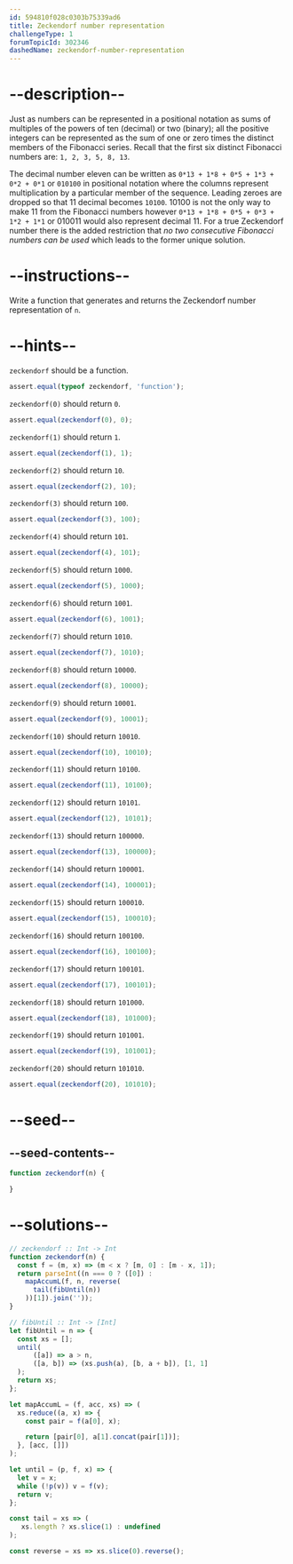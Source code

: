 ```yaml
---
id: 594810f028c0303b75339ad6
title: Zeckendorf number representation
challengeType: 1
forumTopicId: 302346
dashedName: zeckendorf-number-representation
---
```


# --description--

Just as numbers can be represented in a positional notation as sums of multiples of the powers of ten (decimal) or two (binary); all the positive integers can be represented as the sum of one or zero times the distinct members of the Fibonacci series. Recall that the first six distinct Fibonacci numbers are: `1, 2, 3, 5, 8, 13`.

The decimal number eleven can be written as `0*13 + 1*8 + 0*5 + 1*3 + 0*2 + 0*1` or `010100` in positional notation where the columns represent multiplication by a particular member of the sequence. Leading zeroes are dropped so that 11 decimal becomes `10100`. 10100 is not the only way to make 11 from the Fibonacci numbers however `0*13 + 1*8 + 0*5 + 0*3 + 1*2 + 1*1` or 010011 would also represent decimal 11. For a true Zeckendorf number there is the added restriction that *no two consecutive Fibonacci numbers can be used* which leads to the former unique solution.

# --instructions--

Write a function that generates and returns the Zeckendorf number representation of `n`.

# --hints--

`zeckendorf` should be a function.

```js
assert.equal(typeof zeckendorf, 'function');
```

`zeckendorf(0)` should return `0`.

```js
assert.equal(zeckendorf(0), 0);

```

`zeckendorf(1)` should return `1`.

```js
assert.equal(zeckendorf(1), 1);
```

`zeckendorf(2)` should return `10`.

```js
assert.equal(zeckendorf(2), 10);
```

`zeckendorf(3)` should return `100`.

```js
assert.equal(zeckendorf(3), 100);
```

`zeckendorf(4)` should return `101`.

```js
assert.equal(zeckendorf(4), 101);
```

`zeckendorf(5)` should return `1000`.

```js
assert.equal(zeckendorf(5), 1000);
```

`zeckendorf(6)` should return `1001`.

```js
assert.equal(zeckendorf(6), 1001);
```

`zeckendorf(7)` should return `1010`.

```js
assert.equal(zeckendorf(7), 1010);
```

`zeckendorf(8)` should return `10000`.

```js
assert.equal(zeckendorf(8), 10000);
```

`zeckendorf(9)` should return `10001`.

```js
assert.equal(zeckendorf(9), 10001);
```

`zeckendorf(10)` should return `10010`.

```js
assert.equal(zeckendorf(10), 10010);
```

`zeckendorf(11)` should return `10100`.

```js
assert.equal(zeckendorf(11), 10100);
```

`zeckendorf(12)` should return `10101`.

```js
assert.equal(zeckendorf(12), 10101);
```

`zeckendorf(13)` should return `100000`.

```js
assert.equal(zeckendorf(13), 100000);
```

`zeckendorf(14)` should return `100001`.

```js
assert.equal(zeckendorf(14), 100001);
```

`zeckendorf(15)` should return `100010`.

```js
assert.equal(zeckendorf(15), 100010);
```

`zeckendorf(16)` should return `100100`.

```js
assert.equal(zeckendorf(16), 100100);
```

`zeckendorf(17)` should return `100101`.

```js
assert.equal(zeckendorf(17), 100101);
```

`zeckendorf(18)` should return `101000`.

```js
assert.equal(zeckendorf(18), 101000);
```

`zeckendorf(19)` should return `101001`.

```js
assert.equal(zeckendorf(19), 101001);
```

`zeckendorf(20)` should return `101010`.

```js
assert.equal(zeckendorf(20), 101010);
```

# --seed--

## --seed-contents--

```js
function zeckendorf(n) {

}
```

# --solutions--

```js
// zeckendorf :: Int -> Int
function zeckendorf(n) {
  const f = (m, x) => (m < x ? [m, 0] : [m - x, 1]);
  return parseInt((n === 0 ? ([0]) :
    mapAccumL(f, n, reverse(
      tail(fibUntil(n))
    ))[1]).join(''));
}

// fibUntil :: Int -> [Int]
let fibUntil = n => {
  const xs = [];
  until(
      ([a]) => a > n,
      ([a, b]) => (xs.push(a), [b, a + b]), [1, 1]
  );
  return xs;
};

let mapAccumL = (f, acc, xs) => (
  xs.reduce((a, x) => {
    const pair = f(a[0], x);

    return [pair[0], a[1].concat(pair[1])];
  }, [acc, []])
);

let until = (p, f, x) => {
  let v = x;
  while (!p(v)) v = f(v);
  return v;
};

const tail = xs => (
   xs.length ? xs.slice(1) : undefined
);

const reverse = xs => xs.slice(0).reverse();
```
